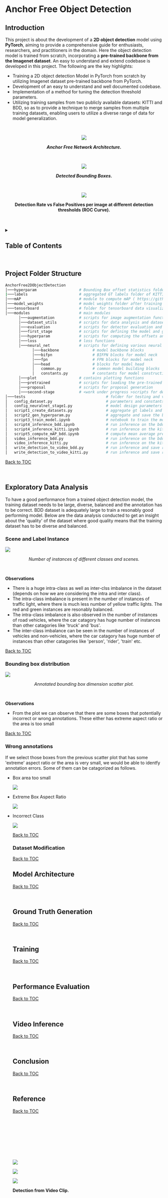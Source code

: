 

# Anchor Free Object Detection 

## Introduction
This project is about the development of a **2D object detection** model using **PyTorch**, 
aiming to provide a comprehensive guide for enthusiasts, researchers, and practitioners in the domain. 
Here the object detection model is trained from scratch, incorporating a **pre-trained backbone from the Imagenet dataset**. 
An easy to understand and extend codebase is developed in this project.
The following are the key highlights:
   - Training a 2D object detection Model in PyTorch from scratch by utilizing 
     Imagenet dataset pre-trained backbone from PyTorch.
   - Development of an easy to understand and well documented codebase.
   - Implementation of a method for tuning the detection threshold parameters.
   - Utilizing training samples from two publicly available datasets: KITTI and BDD, 
     so as to provide a technique to merge samples from multiple training datasets,
     enabling users to utilize a diverse range of data for model generalization.

<br>

<div align="center">

![](https://github.com/UditBhaskar19/ANCHOR_FREE_OBJECT_DETECTOR_FOR_CAMERA/blob/main/AnchorFree2DObjectDetection/_readme_artifacts/1_model_archi.PNG)

***Anchor Free Network Architecture.*** 

<br>

![](https://github.com/UditBhaskar19/ANCHOR_FREE_OBJECT_DETECTOR_FOR_CAMERA/blob/main/AnchorFree2DObjectDetection/_readme_artifacts/2_detections.PNG)

***Detected Bounding Boxes.***

<br>

![](https://github.com/UditBhaskar19/ANCHOR_FREE_OBJECT_DETECTOR_FOR_CAMERA/blob/main/AnchorFree2DObjectDetection/_readme_artifacts/3_performance.PNG)

**Detection Rate vs False Positives per image at different detection thresholds (ROC Curve).**

<br>

</div>

<br>




<details>
<summary>

## Table of Contents <a name="t0"></a>

</summary>

<ul>

<li><a href="#Project-Folder-Structure">Project Folder Structure</a></li>
<li><a href="#Exploratory-Data-Analysis">Exploratory Data Analysis</a>
   <ol>
      <li><a href="#Scene-and-Label-Instance">Scene and Label Instance</a></li>
      <li><a href="#Bounding-box-distribution">Bounding box distribution</a></li>
      <li><a href="#Wrong-annotations">Wrong annotations</a></li>
      <li><a href="#Dataset-Modification">Dataset Modification</a></li>
   </ol>
</li>
<li><a href="#Model-Architecture">Model Architecture</a> 
   <ol>
       <li>Concept Level Architecture</li> 
       <li>Backbone for Feature Computation</li> 
       <li>Neck for Feature Aggregation</li> 
       <li>Head for Dense Object Detection</li> 
   </ol> 
</li>
<li><a href="#Ground-Truth-Generation">Ground Truth Generation</a>
   <ol>
       <li>Bounding Box Offsets</li> 
       <li>Centerness Score</li> 
       <li>Objectness and Object Class</li>
   </ol> 
</li>
<li><a href="#Training">Training</a>  
   <ol>
       <li> Loss Functions </li> 
       <li> Optimization method </li>
   </ol> 
</li>
<li><a href="#Performance-Evaluation">Performance Evaluation</a></li>
<li><a href="#Video-Inference">Video Inference</a></li>
   <ol>
       <li> BDD Dataset </li> 
       <li> KITTI Dataset </li>
   </ol>
<li><a href="#Conclusion">Conclusion</a></li>
<li><a href="#Reference">Reference</a></li>

</ul>
</details>

<br>


## Project Folder Structure
```bash
AnchorFree2DObjectDetection
│───hyperparam                   # Bounding Box offset statistics folder
|───labels                       # aggregated GT labels folder of KITTI and BDD dataset
│───mAP                          # module to compute mAP ( https://github.com/Cartucho/mAP.git )
│───model_weights                # model weights folder after training
│───tensorboard                  # folder for tensorboard data visualization data
│───modules                      # main modules 
      │───augmentation           # scripts for image augmentation functions            
      │───dataset_utils          # scripts for data analysis and dataset generation functions
      │───evaluation             # scripts for detector evaluation and threshold determination functions     
      │───first_stage            # scripts for defining the model and ground truth generation function for dense object detection
      │───hyperparam             # scripts for computing the offsets and their statistics from training data    
      │───loss                   # loss functions
      │───neural_net             # scripts for defining various neural net blocks             
            │───backbone               # model backbone blocks
            │───bifpn                  # BIFPN blocks for model neck            
            │───fpn                    # FPN blocks for model neck
            │───head                   # blocks for model head            
            │   common.py              # common model building blocks
            │   constants.py           # constants for model construction  
      │───plot                   # contains plotting functions
      │───pretrained             # scripts for loading the pre-trained backbone from pytorch            
      │───proposal               # scripts for proposal generation
      │───second-stage           # <work under progress >scripts for defining the model and ground truth generation function for second stage object detection              
│───tests                                    # folder for testing and validation scripts
│   config_dataset.py                        # parameters and constants for dataset 
│   config_neuralnet_stage1.py               # model design parameters
│   script1_create_datasets.py               # aggregate gt labels and save it inside the 'labels' folder
│   script2_gen_hyperparam.py                # aggregate and save the box offsets and its statistics inside the 'hyperparam' folder
│   script3_train_model.ipynb                # notebook to train the model 
│   script4_inference_bdd.ipynb              # run inference on the bdd dataset
│   script4_inference_kitti.ipynb            # run inference on the kitti dataset          
│   script5_compute_mAP_bdd.ipynb            # compute mean average precison (mAP) on the kitti dataset
│   video_inference_bdd.py                   # run inference on the bdd dataset video
│   video_inference_kitti.py                 # run inference on the kitti dataset frame sequence video
│   write_detection_to_video_bdd.py          # run inference and save results on a video for bdd inside the 'video_inference' folder
│   write_detection_to_video_kitti.py        # run inference and save results on a video for kitti inside the 'video_inference' folder                
```
[Back to TOC](#t0)

<br>

## Exploratory Data Analysis
To have a good performance from a trained object detection model, the training dataset needs to be large, diverse, balanced and the annotation has to be correct. BDD dataset is adequately large to train a resonably good performing model. Below are the data analysis conducted to get an insight about the 'quality' of the dataset where good quality means that the training dataset has to be diverse and balanced.

### Scene and Label Instance
![](https://github.com/UditBhaskar19/ANCHOR_FREE_OBJECT_DETECTOR_FOR_CAMERA/blob/main/AnchorFree2DObjectDetection/_readme_artifacts/4_eda_class_count.PNG)

<div align="center">

*Number of instances of different classes and scenes.* 
</div>

<br>

**Observations**
<ul>
   <li>There is a huge intra-class as well as inter-clss imbalance in the dataset (depends on how we are considering the intra and inter class).</li>
   <li>The intra-class imbalance is present in the number of instances of traffic light, where there is much less number of yellow traffic lights. The red and green instances are resonably balanced.</li>
   <li>The intra-class imbalance is also observed in the number of instances of road vehicles, where the car catagory has huge number of instances than other catagories like 'truck' and 'bus'.</li>
   <li>The inter-class imbalance can be seen in the number of instances of vehicles and non-vehicles, where the car catagory has huge number of instances than other catagories like 'person', 'rider', 'train' etc.</li>
</ul>

[Back to TOC](#t0)
<br>

### Bounding box distribution
![](https://github.com/UditBhaskar19/ANCHOR_FREE_OBJECT_DETECTOR_FOR_CAMERA/blob/main/AnchorFree2DObjectDetection/_readme_artifacts/5_box_distribution.png)

<div align="center">

*Annotated bounding box dimension scatter plot.*
</div>

<br>

**Observations**
<ul>
   <li>From the plot we can observe that there are some boxes that potentially incorrect or wrong annotations. These either has extreme aspect ratio or the area is too small</li>
</ul>

[Back to TOC](#t0)
<br>

### Wrong annotations
If we select those boxes from the previous scatter plot that has some 'extreme' aspect ratio or the area is very small, we would be able to identfy annotation errors. Some of them can be catagorized as follows.
<ul>
<li> Box area too small

![](https://github.com/UditBhaskar19/ANCHOR_FREE_OBJECT_DETECTOR_FOR_CAMERA/blob/main/AnchorFree2DObjectDetection/_readme_artifacts/6_box_area_too_small.PNG) 

</li>
<li> Extreme Box Aspect Ratio

![](https://github.com/UditBhaskar19/ANCHOR_FREE_OBJECT_DETECTOR_FOR_CAMERA/blob/main/AnchorFree2DObjectDetection/_readme_artifacts/6_box_aspect_ratio_extreme.PNG) 

</li>
<li> Incorrect Class

![](https://github.com/UditBhaskar19/ANCHOR_FREE_OBJECT_DETECTOR_FOR_CAMERA/blob/main/AnchorFree2DObjectDetection/_readme_artifacts/6_incorrect_class.PNG) 

</li>


[Back to TOC](#t0)
<br>

### Dataset Modification

[Back to TOC](#t0)
<br>

## Model Architecture
[Back to TOC](#t0)

<br>

## Ground Truth Generation
[Back to TOC](#t0)

<br>

## Training
[Back to TOC](#t0)

<br>

## Performance Evaluation
[Back to TOC](#t0)

<br>

## Video Inference
[Back to TOC](#t0)

<br>

## Conclusion
[Back to TOC](#t0)

<br>

## Reference
[Back to TOC](#t0)








<br><br><br><br><br><br><br>

![](https://github.com/UditBhaskar19/ANCHOR_FREE_OBJECT_DETECTOR_FOR_CAMERA/blob/main/AnchorFree2DObjectDetection/_readme_artifacts/kitti_video_infer1.gif)

![](https://github.com/UditBhaskar19/ANCHOR_FREE_OBJECT_DETECTOR_FOR_CAMERA/blob/main/AnchorFree2DObjectDetection/_readme_artifacts/kitti_video_infer2.gif)

![](https://github.com/UditBhaskar19/ANCHOR_FREE_OBJECT_DETECTOR_FOR_CAMERA/blob/main/AnchorFree2DObjectDetection/_readme_artifacts/kitti_video_infer3.gif)

**Detection from Video Clip.**

<br>


